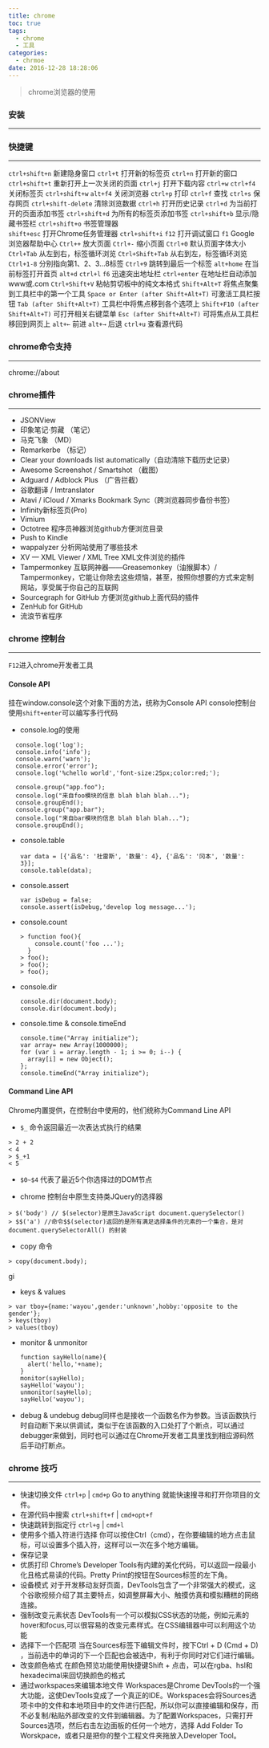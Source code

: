 ```yaml
---
title: chrome
toc: true
tags:
  - chrome
  - 工具
categories:
  - chrmoe
date: 2016-12-28 18:28:06
---
```

> chrome浏览器的使用

<!--more-->

### 安装
---

### 快捷键
---
`ctrl+shift+n` 新建隐身窗口
`ctrl+t` 打开新的标签页
`ctrl+n` 打开新的窗口
`ctrl+shift+t` 重新打开上一次关闭的页面
`ctrl+j` 打开下载内容
`ctrl+w` `ctrl+f4`  关闭标签页
`ctrl+shift+w` `alt+f4` 关闭浏览器
`ctrl+p` 打印
`ctrl+f` 查找
`ctrl+s` 保存网页
`ctrl+shift-delete` 清除浏览数据
`ctrl+h` 打开历史记录
`ctrl+d` 为当前打开的页面添加书签
`ctrl+shift+d` 为所有的标签页添加书签
`ctrl+shift+b` 显示/隐藏书签栏
`ctrl+shift+o` 书签管理器  
`shift+esc` 打开Chrome任务管理器
`ctrl+shift+i` `f12` 打开调试窗口
`f1` Google浏览器帮助中心
`Ctrl++` 放大页面
`Ctrl+-` 缩小页面
`Ctrl+0` 默认页面字体大小
`Ctrl+Tab` 从左到右，标签循环浏览
`Ctrl+Shift+Tab` 从右到左，标签循环浏览
`Ctrl+1-8` 分别指向第1、2、3…8标签
`Ctrl+9` 跳转到最后一个标签
`alt+home` 在当前标签打开首页
`alt+d` `ctrl+l` `f6` 迅速突出地址栏
`ctrl+enter` 在地址栏自动添加www或.com
`Ctrl+Shift+V` 粘帖剪切板中的纯文本格式
`Shift+Alt+T` 将焦点聚集到工具栏中的第一个工具
`Space or Enter (after Shift+Alt+T)` 可激活工具栏按钮
`Tab (after Shift+Alt+T)` 工具栏中将焦点移到各个选项上
`Shift+F10 (after Shift+Alt+T)` 可打开相关右键菜单
`Esc (after Shift+Alt+T)` 可将焦点从工具栏移回到网页上
`alt+←` 前进
`alt+→` 后退
`ctrl+u` 查看源代码

### chrome命令支持
---
chrome://about

### chrome插件
---
- JSONView
- 印象笔记·剪藏 （笔记）
- 马克飞象 （MD）
- Remarkerbe （标记）
- Clear your downloads list automatically（自动清除下载历史记录）
- Awesome Screenshot / Smartshot （截图）
- Adguard / Adblock Plus （广告拦截）
- 谷歌翻译 / Imtranslator
- Atavi / iCloud / Xmarks Bookmark Sync（跨浏览器同步备份书签）
- Infinity新标签页(Pro)
- Vimium
- Octotree 程序员神器浏览github方便浏览目录
- Push to Kindle
- wappalyzer 分析网站使用了哪些技术
- XV — XML Viewer / XML Tree XML文件浏览的插件
- Tampermonkey 互联网神器——Greasemonkey（油猴脚本）/ Tampermonkey，它能让你除去这些烦恼，甚至，按照你想要的方式来定制网站，享受属于你自己的互联网
- Sourcegraph for GitHub 方便浏览github上面代码的插件
- ZenHub for GitHub
- 流浪节省程序

### chrome 控制台
---
`F12`进入chrome开发者工具

#### Console API
挂在window.console这个对象下面的方法，统称为Console API
console控制台使用`shift+enter`可以编写多行代码
- console.log的使用
```
  console.log('log');
  console.info('info');
  console.warn('warn');
  console.error('error');
  console.log('%chello world','font-size:25px;color:red;');
```
```
  console.group("app.foo");
  console.log("来自foo模块的信息 blah blah blah...");
  console.groupEnd();
  console.group("app.bar");
  console.log("来自bar模块的信息 blah blah blah...");
  console.groupEnd();
```

- console.table

  ```
  var data = [{'品名': '杜雷斯', '数量': 4}, {'品名': '冈本', '数量': 3}];
  console.table(data);

  ```  

- console.assert
  ```
  var isDebug = false;
  console.assert(isDebug,'develop log message...');
  ```

- console.count

  ```
  > function foo(){
      console.count('foo ...');
    }
  > foo();
  > foo();
  > foo();
  ```

- console.dir
  ```
  console.dir(document.body);
  console.dir(document.body);
  ```

- console.time & console.timeEnd
  ```
  console.time("Array initialize");
  var array= new Array(1000000);
  for (var i = array.length - 1; i >= 0; i--) {
    array[i] = new Object();
  };
  console.timeEnd("Array initialize");
  ```

#### Command Line API
Chrome内置提供，在控制台中使用的，他们统称为Command Line API
- `$_` 命令返回最近一次表达式执行的结果
```
> 2 + 2
< 4
> $_+1
< 5
```

- `$0~$4` 代表了最近5个你选择过的DOM节点

- chrome 控制台中原生支持类JQuery的选择器
```
> $('body') // $(selector)是原生JavaScript document.querySelector()
> $$('a') //命令$$(selector)返回的是所有满足选择条件的元素的一个集合，是对document.querySelectorAll() 的封装
```

- copy 命令
```
> copy(document.body);
```
gi
- keys & values
```
> var tboy={name:'wayou',gender:'unknown',hobby:'opposite to the gender'};
> keys(tboy)
> values(tboy)
```

- monitor & unmonitor
  ```
  function sayHello(name){
    alert('hello,'+name);
  }
  monitor(sayHello);
  sayHello('wayou');
  unmonitor(sayHello);
  sayHello('wayou');
  ```

- debug & undebug
debug同样也是接收一个函数名作为参数。当该函数执行时自动断下来以供调试，类似于在该函数的入口处打了个断点，可以通过debugger来做到，同时也可以通过在Chrome开发者工具里找到相应源码然后手动打断点。

### chrome 技巧
---
- 快速切换文件
`ctrl+p` | `cmd+p` Go to anything 就能快速搜寻和打开你项目的文件。
- 在源代码中搜索
`ctrl+shift+f` | `cmd+opt+f`
- 快速跳转到指定行
`ctrl+g` | `cmd+l`
- 使用多个插入符进行选择
你可以按住Ctrl（cmd），在你要编辑的地方点击鼠标，可以设置多个插入符，这样可以一次在多个地方编辑。
- 保存记录
- 优质打印
Chrome’s Developer Tools有内建的美化代码，可以返回一段最小化且格式易读的代码。Pretty Print的按钮在Sources标签的左下角。
- 设备模式
对于开发移动友好页面，DevTools包含了一个非常强大的模式，这个谷歌视频介绍了其主要特点，如调整屏幕大小、触摸仿真和模拟糟糕的网络连接。
- 强制改变元素状态
DevTools有一个可以模拟CSS状态的功能，例如元素的hover和focus,可以很容易的改变元素样式。在CSS编辑器中可以利用这个功能
- 选择下一个匹配项
当在Sources标签下编辑文件时，按下Ctrl + D (Cmd + D) ，当前选中的单词的下一个匹配也会被选中，有利于你同时对它们进行编辑。
- 改变颜色格式
在颜色预览功能使用快捷键Shift + 点击，可以在rgba、hsl和hexadecimal来回切换颜色的格式
- 通过workspaces来编辑本地文件
Workspaces是Chrome DevTools的一个强大功能，这使DevTools变成了一个真正的IDE。Workspaces会将Sources选项卡中的文件和本地项目中的文件进行匹配，所以你可以直接编辑和保存，而不必复制/粘贴外部改变的文件到编辑器。为了配置Workspaces，只需打开Sources选项，然后右击左边面板的任何一个地方，选择 Add Folder To Worskpace，或者只是把你的整个工程文件夹拖放入Developer Tool。
